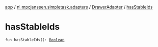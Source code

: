 [app](../../index.md) / [nl.mpcjanssen.simpletask.adapters](../index.md) / [DrawerAdapter](index.md) / [hasStableIds](.)

# hasStableIds

`fun hasStableIds(): `[`Boolean`](https://kotlinlang.org/api/latest/jvm/stdlib/kotlin/-boolean/index.html)